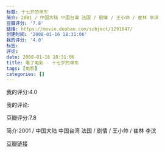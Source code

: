 ```yaml
---
标题: 十七岁的单车
简介: 2001 / 中国大陆 中国台湾 法国 / 剧情 / 王小帅 / 崔林 李滨
豆瓣评分: '7.8'
链接: https://movie.douban.com/subject/1291847/
创建时间: '2008-01-16 18:31:06'
我的评分: '4.0'
标签:
评论:
date: 2008-01-16 18:31:06
title: 看了电影 - 十七岁的单车
tags: [电影]
categories: []
---
```


我的评分:4.0

我的评论:

豆瓣评分:7.8

简介:2001 / 中国大陆 中国台湾 法国 / 剧情 / 王小帅 / 崔林 李滨

[豆瓣链接](https://movie.douban.com/subject/1291847/)

